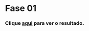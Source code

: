 # Fase 01

### Clique [aqui](https://franzwarm.github.io/rocketseat-explorer/nivel02/fase01-codigo-do-desafio/) para ver o resultado.

